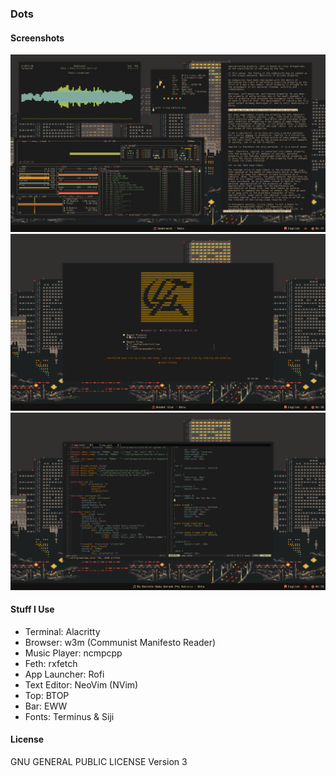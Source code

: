 ### Dots

#### Screenshots

![Capture.png](./screenshots/capture.png)
![Capture2.png](./screenshots/capture2.png)
![Capture3.png](./screenshots/capture3.png)

#### Stuff I Use

* Terminal: Alacritty
* Browser: w3m (Communist Manifesto Reader)
* Music Player: ncmpcpp
* Feth: rxfetch
* App Launcher: Rofi
* Text Editor: NeoVim (NVim)
* Top: BTOP
* Bar: EWW
* Fonts: Terminus & Siji

#### License

GNU GENERAL PUBLIC LICENSE Version 3
